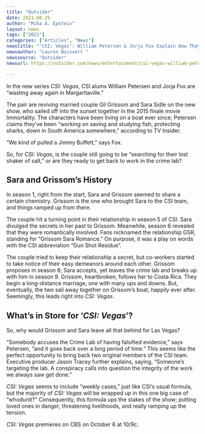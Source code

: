 ```yaml
---
title: "Outsider"
date: 2021-08-25
author: "Mika A. Epstein"
layout: news
tags: ["2021"]
categories: ["Articles", "News"]
newstitle: "‘CSI: Vegas’: William Petersen & Jorja Fox Explain How They ‘Pulled a Jimmy Buffett’ for New Show"
newsauthor: "Lauren Boisvert "
newssource: "Outsider"
newsurl: https://outsider.com/news/entertainment/csi-vegas-william-petersen-jorja-fox-explain-how-they-pulled-jimmy-buffett-for-new-show/

---
```


In the new series _CSI: Vegas_, CSI alums William Petersen and Jorja Fox are “wasting away again in Margaritaville.”

The pair are reviving married couple Gil Grissom and Sara Sidle on the new show, who sailed off into the sunset together in the 2015 finale movie Immortality. The characters have been living on a boat ever since; Petersen claims they’ve been “working on saving and studying fish, protecting sharks, down in South America somewhere,” according to TV Insider.

“We kind of pulled a Jimmy Buffett,” says Fox.

So, for _CSI: Vegas_, is the couple still going to be “searching for their lost shaker of salt,” or are they ready to get back to work in the crime lab?

## Sara and Grissom’s History

In season 1, right from the start, Sara and Grissom seemed to share a certain chemistry. Grissom is the one who brought Sara to the CSI team, and things ramped up from there.

The couple hit a turning point in their relationship in season 5 of CSI. Sara divulged the secrets in her past to Grissom. Meanwhile, season 6 revealed that they were romantically involved. Fans nicknamed the relationship GSR, standing for “Grissom Sara Romance.” On purpose, it was a play on words with the CSI abbreviation “Gun Shot Residue”.

The couple tried to keep their relationship a secret, but co-workers started to take notice of their easy demeanors around each other. Grissom proposes in season 8; Sara accepts, yet leaves the crime lab and breaks up with him in season 9. Grissom, heartbroken, follows her to Costa Rica. They begin a long-distance marriage, one with many ups and downs. But, eventually, the two sail away together on Grissom’s boat, happily ever after. Seemingly, this leads right into _CSI: Vegas_.

## What’s in Store for ‘_CSI: Vegas_’?

So, why would Grissom and Sara leave all that behind for Las Vegas?  

“Somebody accuses the Crime Lab of having falsified evidence,” says Petersen, “and it goes back over a long period of time.” This seems like the perfect opportunity to bring back two original members of the CSI team. Executive producer Jason Tracey further explains, saying, “Someone’s targeting the lab. A conspiracy calls into question the integrity of the work we always saw get done.”

_CSI: Vegas_ seems to include “weekly cases,” just like CSI‘s usual formula, but the majority of _CSI: Vegas_ will be wrapped up in this one big case of “whodunit?” Consequently, this formula ups the stakes of the show; putting loved ones in danger, threatening livelihoods, and really ramping up the tension.

_CSI: Vegas_ premieres on CBS on October 6 at 10/9c.
